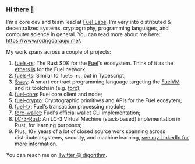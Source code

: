 ### Hi there 👋

I'm a core dev and team lead at [Fuel Labs](https://fuel.network/). I'm very into distributed & decentralized systems, cryptography, programming languages, and computer science in general. You can read more about me here: https://www.rodrigoaraujo.me/. 

My work spans across a couple of projects:

1. [fuels-rs](https://github.com/FuelLabs/fuels-rs): The Rust SDK for the [Fuel](https://fuel.network/)'s ecosystem. Think of it as the [ethers js](https://docs.ethers.io/v5/) for the Fuel network;
2. [fuels-ts](https://github.com/FuelLabs/fuels-ts/): Similar to `fuels-rs`, but in Typescript;
3. [Sway](https://github.com/FuelLabs/sway): A smart contract programming language targeting the [FuelVM](https://github.com/FuelLabs/fuel-vm) and its toolchain (e.g. [forc](https://github.com/FuelLabs/sway/tree/master/forc));
4. [fuel-core](https://github.com/FuelLabs/fuel-core): Fuel core client and node;
5. [fuel-crypto](https://github.com/FuelLabs/fuel-crypto): Cryptographic primitives and APIs for the Fuel ecosytem;
6. [fuel-tx](https://github.com/FuelLabs/fuel-tx/): Fuel's transaction processing module;
7. [forc-wallet](https://github.com/FuelLabs/forc-wallet): Fuel's official wallet CLI implementation;
8. [LC-3-Rust](https://github.com/digorithm/LC-3-Rust): An LC-3 Virtual Machine (stack-based) implementation in Rust, for learning purposes;
9. Plus, 10+ years of a lot of closed source work spanning across distributed systems, security, and machine learning, [see my LinkedIn for more information](https://www.linkedin.com/in/rodrigo-araujo-196a9358/).


You can reach me on [Twitter @ digorithm](https://twitter.com/Digorithm).
